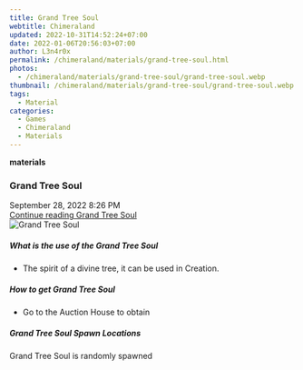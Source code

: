 ```yaml
---
title: Grand Tree Soul
webtitle: Chimeraland
updated: 2022-10-31T14:52:24+07:00
date: 2022-01-06T20:56:03+07:00
author: L3n4r0x
permalink: /chimeraland/materials/grand-tree-soul.html
photos:
  - /chimeraland/materials/grand-tree-soul/grand-tree-soul.webp
thumbnail: /chimeraland/materials/grand-tree-soul/grand-tree-soul.webp
tags:
  - Material
categories:
  - Games
  - Chimeraland
  - Materials
---
```


<section id="bootstrap-wrapper"><link rel="stylesheet" href="https://cdn.statically.io/gh/dimaslanjaka/Web-Manajemen/40ac3225/css/bootstrap-4.5-wrapper.css"/><div class="row g-0 border rounded overflow-hidden flex-md-row mb-4 shadow-sm position-relative"><div class="col p-4 d-flex flex-column position-static"><strong class="d-inline-block mb-2 text-success">materials</strong><h3 class="mb-0">Grand Tree Soul</h3><div class="mb-1 text-muted">September 28, 2022 8:26 PM</div><a href="#" class="stretched-link d-none">Continue reading Grand Tree Soul</a></div><div class="col-auto d-none d-lg-block"><img src="/chimeraland/materials/grand-tree-soul/grand-tree-soul.webp" alt="Grand Tree Soul"/></div></div><div class="row"><div class="col-lg-6 col-12 mb-2"><div class="card"><div class="card-body"><h5 class="card-title">What is the use of the Grand Tree Soul</h5><div class="card-text"><ul><li>The spirit of a divine tree, it can be used in Creation.</li></ul></div></div></div></div><div class="col-lg-6 col-12 mb-2"><div class="card"><div class="card-body"><h5 class="card-title">How to get Grand Tree Soul</h5><div class="card-text"><ul><li>Go to the Auction House to obtain</li></ul></div></div></div></div><div class="col-12 mb-2"><h5>Grand Tree Soul Spawn Locations</h5><p>Grand Tree Soul is randomly spawned</p></div></div></section>